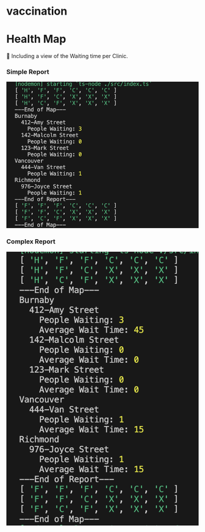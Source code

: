 # vaccination

# Health Map

<aside>
🚀 Including a view of the Waiting time per Clinic.

</aside>

### Simple Report

![Simple Report](./public/simpleReport.png)

### Complex Report

![Complex Report](./public/implementation.png)
